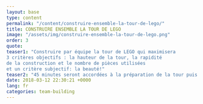 ```yaml
---
layout: base
type: content
permalink: "/content/construire-ensemble-la-tour-de-lego/"
title: CONSTRUIRE ENSEMBLE LA TOUR DE LEGO
image: "/assets/img/construire-ensemble-la-tour-de-lego.png"
order: 3
quote:
teaser1: "Construire par équipe la tour de LEGO qui maximisera
3 critères objectifs : la hauteur de la tour, la rapidité
de la construction et le nombre de pièces utilisées
et un critère subjectif: la beauté!"
teaser2: "45 minutes seront accordées à la préparation de la tour puis en simultané les tours du concours devront être assemblées par les équipes."
date: 2018-03-12 22:30:21 +0000
lang: fr
categories: team-building
---
```

